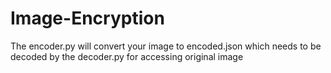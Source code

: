 # Image-Encryption
The encoder.py will convert your image to encoded.json which needs to be decoded by the decoder.py for accessing original image
